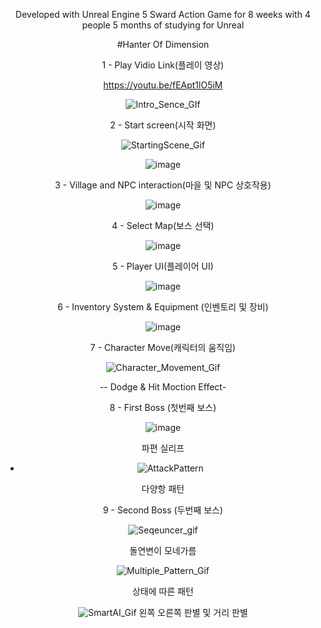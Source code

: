 <div align="center">

Developed with Unreal Engine 5 Sward Action Game for 8 weeks with 4 people 5 months of studying for Unreal

#Hanter Of Dimension

1 - Play Vidio Link(플레이 영상)

https://youtu.be/fEApt1lO5iM

![Intro_Sence_GIf](https://github.com/user-attachments/assets/badfbfaf-d8c8-4437-b9e2-174d76b37118)


2 - Start screen(시작 화면)

![StartingScene_Gif](https://github.com/user-attachments/assets/4f390fa2-c949-4120-8e18-34da95c576fb)

![image](https://github.com/user-attachments/assets/adb33d40-9006-4ba1-ac92-c83d7a80d1cf)

3 - Village and NPC interaction(마을 및 NPC 상호작용) 

![image](https://github.com/user-attachments/assets/196369e8-ab05-4d09-892f-ca07240efe1d)

4 - Select Map(보스 선택)

![image](https://github.com/user-attachments/assets/16852921-9c05-4308-8f80-1f9534c95384)

5 - Player UI(플레이어 UI)

![image](https://github.com/user-attachments/assets/5d9b22c1-4258-4634-a6bf-954043ff5ebf)

6 - Inventory System & Equipment (인벤토리 및 장비) 

![image](https://github.com/user-attachments/assets/38168979-1364-4ddc-a200-5574d5a60ccd)

7 - Character Move(캐릭터의 움직임)

![Character_Movement_Gif](https://github.com/user-attachments/assets/c81a2b55-d24a-40dd-b3db-26a4b5df4fc9)

-- Dodge & Hit Moction Effect-

8 - First Boss (첫번째 보스)

![image](https://github.com/user-attachments/assets/b1983f2e-7985-4985-9193-110ae258bb93)

 파편 실리프 

- ![AttackPattern](https://github.com/user-attachments/assets/cf254108-cf2c-4d16-85a4-0fca2aff9b7c)

 다양항 패턴
  

  

9 - Second Boss (두번째 보스)

![Seqeuncer_gif](https://github.com/user-attachments/assets/452a0548-610e-4b57-b545-c7ce916bf61d)

 돌연변이 모네가름 

![Multiple_Pattern_Gif](https://github.com/user-attachments/assets/fdd61462-d3a1-4e22-8e3e-678a6c5a0ae5)

상태에 따른 패턴

![SmartAI_Gif](https://github.com/user-attachments/assets/77805e76-8750-4e85-b2b0-88b97baebd3c)
왼쪽 오른쪽 판별 및 거리 판별





<div/>
